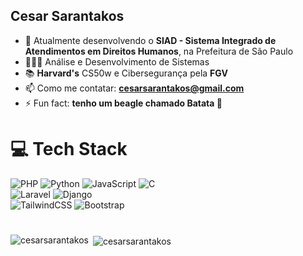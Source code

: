 <h2 align="left">Cesar Sarantakos</h2>

- 🔭 Atualmente desenvolvendo o **SIAD - Sistema Integrado de Atendimentos em Direitos Humanos**, na Prefeitura de São Paulo
- 👩🏻‍💻 Análise e Desenvolvimento de Sistemas
- 📚 **Harvard's** CS50w e Cibersegurança pela **FGV**
- 📫 Como me contatar: **cesarsarantakos@gmail.com**
- ⚡ Fun fact: **tenho um beagle chamado Batata 🐶**

# 💻 Tech Stack
![PHP](https://img.shields.io/badge/php-%23777BB4.svg?style=for-the-badge&logo=php&logoColor=white)
![Python](https://img.shields.io/badge/python-3670A0?style=for-the-badge&logo=python&logoColor=ffdd54)
![JavaScript](https://img.shields.io/badge/javascript-%23323330.svg?style=for-the-badge&logo=javascript&logoColor=%23F7DF1E)
![C](https://img.shields.io/badge/c-%2300599C.svg?style=for-the-badge&logo=c&logoColor=white) </br>
![Laravel](https://img.shields.io/badge/laravel-%23FF2D20.svg?style=for-the-badge&logo=laravel&logoColor=white)
![Django](https://img.shields.io/badge/django-%23092E20.svg?style=for-the-badge&logo=django&logoColor=white) </br>
![TailwindCSS](https://img.shields.io/badge/tailwindcss-%2338B2AC.svg?style=for-the-badge&logo=tailwind-css&logoColor=white)
![Bootstrap](https://img.shields.io/badge/bootstrap-%238511FA.svg?style=for-the-badge&logo=bootstrap&logoColor=white)
#
<p><img align="left" src="https://github-readme-stats.vercel.app/api/top-langs?username=cesarsarantakos&show_icons=true&theme=dark&hide_border=true&locale=en&layout=compact" alt="cesarsarantakos" /></p>
<p>&nbsp;<img align="center" src="https://github-readme-stats.vercel.app/api?username=cesarsarantakos&show_icons=true&theme=dark&hide_border=true&locale=en" alt="cesarsarantakos" /></p>
